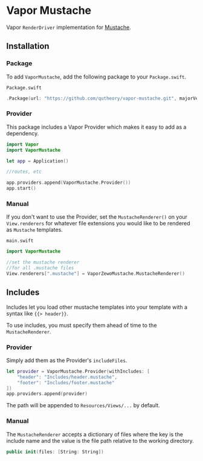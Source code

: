 # Vapor Mustache

Vapor `RenderDriver` implementation for [Mustache](https://github.com/Zewo/Mustache).

## Installation

### Package

To add `VaporMustache`, add the following package to your `Package.swift`.

`Package.swift`
```swift
.Package(url: "https://github.com/qutheory/vapor-mustache.git", majorVersion: 0, minor: 5)
```

### Provider

This package includes a Vapor Provider which makes it easy to add as a dependency.

```swift
import Vapor
import VaporMustache

let app = Application()

//routes, etc

app.providers.append(VaporMustache.Provider())
app.start()
```

### Manual

If you don't want to use the Provider, set the `MustacheRenderer()` on your `View.renderers` for whatever file extensions you would like to be rendered as `Mustache` templates.

`main.swift`
```swift
import VaporMustache

//set the mustache renderer
//for all .mustache files
View.renderers[".mustache"] = VaporZewoMustache.MustacheRenderer()
```

## Includes

Includes let you load other mustache templates into your template with a syntax like `{{> header}}`.

To use includes, you must specify them ahead of time to the `MustacheRenderer`.

### Provider

Simply add them as the Provider's `includeFiles`.

```swift
let provider = VaporMustache.Provider(withIncludes: [
	"header": "Includes/header.mustache",
	"footer": "Includes/footer.mustache"
])
app.providers.append(provider)
```

The path will be appended to `Resources/Views/...` by default.

### Manual

The `MustacheRenderer` accepts a dictionary of files where the key is the include name and the value is the file path relative to the working directory.

```swift
public init(files: [String: String])
```
